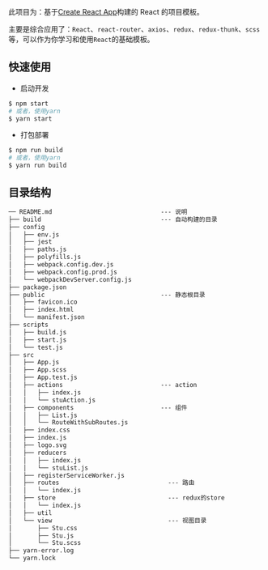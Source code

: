此项目为：基于[Create React App](https://github.com/facebookincubator/create-react-app)构建的 React 的项目模板。

主要是综合应用了：`React`、`react-router`、`axios`、`redux`、`redux-thunk`、`scss`等，可以作为你学习和使用`React`的基础模板。

## 快速使用

* 启动开发

```sh
$ npm start
# 或者，使用yarn
$ yarn start
```

* 打包部署

```sh
$ npm run build
# 或者，使用yarn
$ yarn run build
```

## 目录结构

```diff
── README.md                              --- 说明
├── build                                 --- 自动构建的目录
├── config
│   ├── env.js
│   ├── jest
│   ├── paths.js
│   ├── polyfills.js
│   ├── webpack.config.dev.js
│   ├── webpack.config.prod.js
│   └── webpackDevServer.config.js
├── package.json
├── public                                --- 静态根目录
│   ├── favicon.ico
│   ├── index.html
│   └── manifest.json
├── scripts
│   ├── build.js
│   ├── start.js
│   └── test.js
├── src
│   ├── App.js
│   ├── App.scss
│   ├── App.test.js
│   ├── actions                           --- action
│   │   ├── index.js
│   │   └── stuAction.js
│   ├── components                        --- 组件
│   │   ├── List.js
│   │   └── RouteWithSubRoutes.js
│   ├── index.css
│   ├── index.js
│   ├── logo.svg
│   ├── reducers
│   │   ├── index.js
│   │   └── stuList.js
│   ├── registerServiceWorker.js
│   ├── routes                              --- 路由
│   │   └── index.js
│   ├── store                               --- redux的store
│   │   └── index.js
│   ├── util
│   └── view                                --- 视图目录
│       ├── Stu.css
│       ├── Stu.js
│       └── Stu.scss
├── yarn-error.log
└── yarn.lock
```

